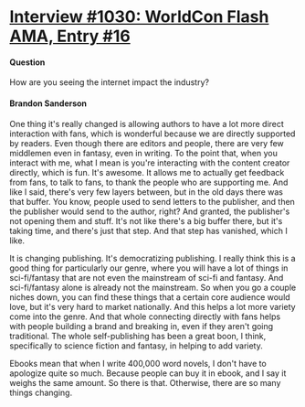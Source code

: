 # [Interview #1030: WorldCon Flash AMA, Entry #16](https://www.theoryland.com/intvmain.php?i=1030#16)

#### Question

How are you seeing the internet impact the industry?

#### Brandon Sanderson

One thing it's really changed is allowing authors to have a lot more direct interaction with fans, which is wonderful because we are directly supported by readers. Even though there are editors and people, there are very few middlemen even in fantasy, even in writing. To the point that, when you interact with me, what I mean is you're interacting with the content creator directly, which is fun. It's awesome. It allows me to actually get feedback from fans, to talk to fans, to thank the people who are supporting me. And like I said, there's very few layers between, but in the old days there was that buffer. You know, people used to send letters to the publisher, and then the publisher would send to the author, right? And granted, the publisher's not opening them and stuff. It's not like there's a big buffer there, but it's taking time, and there's just that step. And that step has vanished, which I like.

It is changing publishing. It's democratizing publishing. I really think this is a good thing for particularly our genre, where you will have a lot of things in sci-fi/fantasy that are not even the mainstream of sci-fi and fantasy. And sci-fi/fantasy alone is already not the mainstream. So when you go a couple niches down, you can find these things that a certain core audience would love, but it's very hard to market nationally. And this helps a lot more variety come into the genre. And that whole connecting directly with fans helps with people building a brand and breaking in, even if they aren't going traditional. The whole self-publishing has been a great boon, I think, specifically to science fiction and fantasy, in helping to add variety.

Ebooks mean that when I write 400,000 word novels, I don't have to apologize quite so much. Because people can buy it in ebook, and I say it weighs the same amount. So there is that. Otherwise, there are so many things changing.

